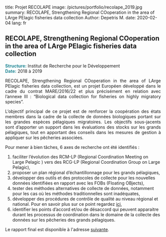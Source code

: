 title: Projet RECOLAPE
image: /pictures/portfolio/recolape_2019.jpg
summary: RECOLAPE, Strengthening Regional COoperation in the area of LArge PElagic fisheries data collection
Author: Depetris M.
date: 2020-02-04
lang: fr

## RECOLAPE, Strengthening Regional COoperation in the area of LArge PElagic fisheries data collection

<font color="#238896"><strong>Structure:</strong></font> Institut de Recherche pour le Développement
<br><font color="#238896"><strong>Date:</strong></font> 2018 à 2019

<p style="text-align: justify">
RECOLAPE, Strengthening Regional COoperation in the area of LArge PElagic fisheries data collection, est un projet Européen développé dans le cadre du contrat MARE/2016/22 et plus précisément en relation avec l’annexe III : “Biological data collection for fisheries on highly migratory species”. 
</p>

<p style="text-align: justify">
L’objectif principal de ce projet est de renforcer la coopération des états membres dans la cadre de la collecte de données biologiques portant sur les grandes espèces pélagiques migratoires. Les objectifs sous-jacents sont d’apporter un support dans les évaluations des stocks sur les grands pélagiques, tout en apportant des conseils dans les mesures de gestion à appliquer sur les pêcheries associées.
</p>

<p style="text-align: justify">
Pour mener à bien tâches, 6 axes de recherche ont été identifiés : 

1. faciliter l’évolution des RCM-LP (Regional Coordination Meeting on Large Pelagic ) vers des RCG-LP (Regional Coordination Group on Large Pelagic),
2. proposer un plan régional d’échantillonnage pour les grands pélagiques,
3. développer des outils et des protocoles de collecte pour les nouvelles données identifiées en rapport avec les FOBs (Floating OBjects),
4. tester des méthodes alternatives de collecte de données, notamment pour les cas où les méthodes traditionnelles sont inadéquates,
5. développer des procédures de contrôle de qualité au niveau régional et national. Pour en savoir plus sur ce point regardez <a href="https://github.com/OB7-IRD/dqassess" target="_blank">ici</a>,
6. identifier les points d’accord et/ou de désaccord qui peuvent apparaitre durant les processus de coordination dans le domaine de la collecte des données sur les pêcheries des grands pélagiques.
</p>

<p style="text-align: justify">
Le rapport final est disponible à l'adresse <a href="/documents/pdfs/final_report_recolape.pdf" target="_blank">suivante</a>.
</p>